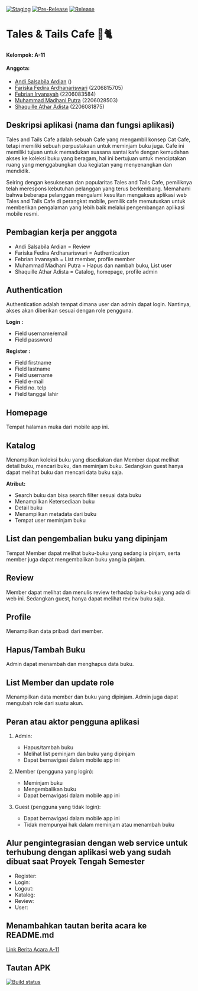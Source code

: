 [![Staging](https://github.com/PBP-A11/tales-tails-cafe-mobile/actions/workflows/staging.yml/badge.svg)](https://github.com/PBP-A11/tales-tails-cafe-mobile/actions/workflows/staging.yml)
[![Pre-Release](https://github.com/PBP-A11/tales-tails-cafe-mobile/actions/workflows/pre-release.yml/badge.svg)](https://github.com/PBP-A11/tales-tails-cafe-mobile/actions/workflows/pre-release.yml)
[![Release](https://github.com/PBP-A11/tales-tails-cafe-mobile/actions/workflows/release.yml/badge.svg)](https://github.com/PBP-A11/tales-tails-cafe-mobile/actions/workflows/release.yml)


# Tales & Tails Cafe 🏰🐈

#### Kelompok: A-11
#### Anggota:
- [Andi Salsabila Ardian](https://github.com/stronovski) ()
- [Fariska Fedira Ardhanariswari](https://github.com/fariskafedira) (2206815705)
- [Febrian Irvansyah](https://github.com/febrian-irv) (2206083584)
- [Muhammad Madhani Putra](https://github.com/mhmmdmadhanip) (2206028503)
- [Shaquille Athar Adista](https://github.com/AtharAdista) (2206081875)

## Deskripsi aplikasi (nama dan fungsi aplikasi)
Tales and Tails Cafe adalah sebuah Cafe yang mengambil konsep Cat Cafe, tetapi memiliki sebuah perpustakaan untuk meminjam buku juga. Cafe ini memiliki tujuan untuk memadukan suasana santai kafe dengan kemudahan akses ke koleksi buku yang beragam, hal ini bertujuan untuk menciptakan ruang yang menggabungkan dua kegiatan yang menyenangkan dan mendidik.

Seiring dengan kesuksesan dan popularitas Tales and Tails Cafe, pemiliknya telah merespons kebutuhan pelanggan yang terus berkembang. Memahami bahwa beberapa pelanggan mengalami kesulitan mengakses aplikasi web Tales and Tails Cafe di perangkat mobile, pemilik cafe memutuskan untuk memberikan pengalaman yang lebih baik melalui pengembangan aplikasi mobile resmi.
	
## Pembagian kerja per anggota
- Andi Salsabila Ardian = Review
- Fariska Fedira Ardhanariswari = Authentication
- Febrian Irvansyah = List member, profile member
- Muhammad Madhani Putra = Hapus dan nambah buku, List user
- Shaquille Athar Adista = Catalog, homepage, profile admin

## Authentication
Authentication adalah tempat dimana user dan admin dapat login. Nantinya, akses akan diberikan sesuai dengan role pengguna.

<b>Login :</b>
- Field username/email 
- Field password 

<b>Register : </b>
- Field firstname 
- Field lastname 
- Field username 
- Field e-mail 
- Field no. telp 
- Field tanggal lahir 

## Homepage
Tempat halaman muka dari mobile app ini.

## Katalog
Menampilkan koleksi buku yang disediakan dan Member dapat melihat detail buku, mencari buku, dan meminjam buku. Sedangkan guest hanya dapat melihat buku dan mencari data buku saja.

<b>Atribut:</b>
- Search buku dan bisa search filter sesuai data buku
- Menampilkan Ketersediaan buku
- Detail buku
- Menampilkan metadata dari buku
- Tempat user meminjam buku


## List dan pengembalian buku yang dipinjam
Tempat Member dapat melihat buku-buku yang sedang ia pinjam, serta  member juga dapat mengembalikan buku yang ia pinjam.

## Review
Member dapat melihat dan menulis review terhadap buku-buku yang ada di web ini. Sedangkan guest, hanya dapat melihat review buku saja.

## Profile
Menampilkan data pribadi dari member.

## Hapus/Tambah Buku
Admin dapat menambah dan menghapus data buku.
## List Member dan update role
Menampilkan data member dan buku yang dipinjam. Admin juga dapat mengubah role dari suatu akun.

## Peran atau aktor pengguna aplikasi
1. Admin:
   - Hapus/tambah buku
   - Melihat list peminjam dan buku yang dipinjam
   - Dapat bernavigasi dalam mobile app ini
     
2. Member (pengguna yang login):
   - Meminjam buku
   - Mengembalikan buku
   - Dapat bernavigasi dalam mobile app ini
     
3. Guest (pengguna yang tidak login):
   - Dapat bernavigasi dalam mobile app ini
   - Tidak mempunyai hak dalam meminjam atau menambah buku

## Alur pengintegrasian dengan web service untuk terhubung dengan aplikasi web yang sudah dibuat saat Proyek Tengah Semester
- Register:
- Login:
- Logout:
- Katalog:
- Review:
- User:

## Menambahkan tautan berita acara ke README.md
[Link Berita Acara A-11](https://docs.google.com/spreadsheets/d/1p8euC71zwOiWv7plgYurs9e5wq0bpHTVqu4wkirNlBw/edit?usp=sharing)

## Tautan APK
[![Build status](https://build.appcenter.ms/v0.1/apps/9e46b3a5-8542-46e1-8e9d-a0f841142acc/branches/main/badge)](https://appcenter.ms)

